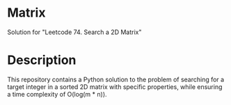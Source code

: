 # Matrix
Solution for "Leetcode 74. Search a 2D Matrix"

# Description

This repository contains a Python solution to the problem of searching for a target integer in a sorted 2D matrix with specific properties, while ensuring a time complexity of O(log(m * n)).
